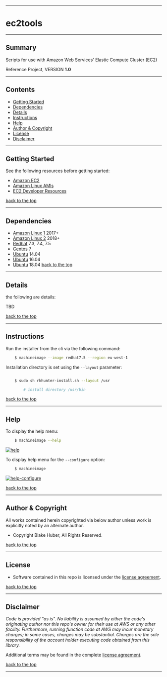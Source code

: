 <a name="top"></a>
* * *
# ec2tools
* * *

## Summary

Scripts for use with Amazon Web Services' Elastic Compute Cluster (EC2)

Reference Project, VERSION **1.0**

* * *

## Contents

* [Getting Started](#getting-started)
* [Dependencies](#dependencies)
* [Details](#details)
* [Instructions](#instructions)
* [Help](#help)
* [Author & Copyright](#author--copyright)
* [License](#license)
* [Disclaimer](#disclaimer)


* * *

## Getting Started

See the following resources before getting started:

- [Amazon EC2](https://aws.amazon.com/ec2)
- [Amazon Linux AMIs](https://aws.amazon.com/amazon-linux-ami)
- [EC2 Developer Resources](https://aws.amazon.com/ec2/developer-resources/)

[back to the top](#top)

* * *

## Dependencies

* [Amazon Linux 1](https://aws.amazon.com/amazon-linux-ami) 2017+
* [Amazon Linux 2](https://aws.amazon.com/amazon-linux-2) 2018+
* [Redhat](https://aws.amazon.com/partners/redhat/) 7.3, 7.4, 7.5
* [Centos](https://aws.amazon.com/marketplace/seller-profile?id=16cb8b03-256e-4dde-8f34-1b0f377efe89) 7
* [Ubuntu](https://aws.amazon.com/marketplace/seller-profile?id=565feec9-3d43-413e-9760-c651546613f2&ref=dtl_B01JBL2M0O) 14.04
* [Ubuntu](https://aws.amazon.com/marketplace/seller-profile?id=565feec9-3d43-413e-9760-c651546613f2&ref=dtl_B01JBL2M0O) 16.04
* [Ubuntu](https://aws.amazon.com/marketplace/seller-profile?id=565feec9-3d43-413e-9760-c651546613f2&ref=dtl_B01JBL2M0O) 18.04
[back to the top](#top)

* * *

## Details

the following are details:

TBD

[back to the top](#top)

* * *

## Instructions

Run the installer from the cli via the following command:

```bash
    $ machineimage --image redhat7.5 --region eu-west-1
```

Installation directory is set using the `--layout` parameter:

```bash

    $ sudo sh rkhunter-install.sh --layout /usr    

        # install directory /usr/bin

```

[back to the top](#top)

* * *

## Help

To display the help menu:

```bash
    $ machineimage --help
```

[![help](./assets/help-menu.png)](https://rawgithub.com/fstab50/gensec/master/rkhunter/assets/help-menu.png)


To display help menu for the `--configure` option:

```bash
    $ machineimage
```

[![help-configure](./assets/help-configure.png)](https://rawgithub.com/fstab50/gensec/master/rkhunter/assets/help-configure.png)

[back to the top](#top)

* * *

## Author & Copyright

All works contained herein copyrighted via below author unless work is explicitly noted by an alternate author.

* Copyright Blake Huber, All Rights Reserved.

[back to the top](#top)

* * *

## License

* Software contained in this repo is licensed under the [license agreement](./LICENSE.md).

[back to the top](#top)

* * *

## Disclaimer

*Code is provided "as is". No liability is assumed by either the code's originating author nor this repo's owner for their use at AWS or any other facility. Furthermore, running function code at AWS may incur monetary charges; in some cases, charges may be substantial. Charges are the sole responsibility of the account holder executing code obtained from this library.*

Additional terms may be found in the complete [license agreement](./LICENSE.md).

[back to the top](#top)

* * *
